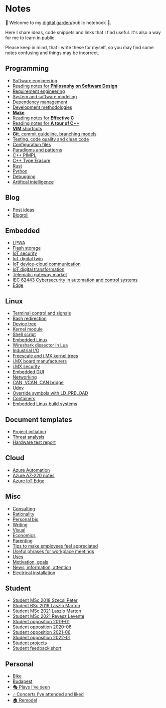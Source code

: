 Notes
=====

🌱 Welcome to my [digital garden](https://github.com/MaggieAppleton/digital-gardeners)/public notebook 🌱.

Here I share ideas, code snippets and links that I find useful. It's also a way for me to learn in public.

Please keep in mind, that I write these for myself, so you may find some
notes confusing and things may be incorrect.

Programming
-----------

- [Software engineering](./notes/sw-engineering.md)
- [Reading notes for **Philosophy on Software Design**](./notes/book-sw-design.md)
- [Requirement engineering](./notes/requirement.md)
- [System and software modeling](./notes/modeling.md)
- [Dependency management](./notes/dependency.md)
- [Development methodologies](./notes/methodologies.md)
- [**Make**](./notes/make.md)
- [Reading notes for **Effective C**](./notes/c-notes.md)
- [Reading notes for **A tour of C++**](./notes/cpp-notes.md)
- [**VIM** shortcuts](./notes/vim.md)
- [**Git**, commit guideline, branching models](./notes/git.md)
- [Testing, code quality and clean code](./notes/testing.md)
- [Configuration files](./notes/config.md)
- [Paradigms and patterns](./notes/paradigms.md)
- [C++ PIMPL](./notes/cpp-pimpl.md)
- [C++ Type Erasure](./notes/cpp-type-erasure.md)
- [Rust](./notes/rust.md)
- [Python](./notes/python.md)
- [Debugging](./notes/debugging.md)
- [Artifical intelligence](./notes/ai.md)

Blog
---

- [Post ideas](./notes/post-ideas.md)
- [Blogroll](./notes/blogroll.md)

Embedded
--------

- [LPWA](./notes/lpwa.md)
- [Flash storage](./notes/flash-storage.md)
- [IoT security](./notes/iot-security.md)
- [IoT digital twin](./notes/iot-digital-twin.md)
- [IoT device-cloud communication](./notes/iot-device-cloud.md)
- [IoT digital transformation](./notes/digital-transformation.md)
- [Telematic gateway market](./notes/telematic-gw.md)
- [IEC 62443 Cybersecurity in automation and control systems](./notes/iec-62443.md)
- [Edge](./notes/edge.md)

Linux
-----

- [Terminal control and signals](./notes/signals.md)
- [Bash redirection](./notes/linux-redirection.md)
- [Device tree](./notes/linux-bringup.md)
- [Kernel module](./notes/kernel-module.md)
- [Shell script](./notes/shell-script.md)
- [Embedded Linux](./notes/embedded-linux.md)
- [Wireshark dissector in Lua](./notes/lua.md)
- [Industrial I/O](./notes/linux-iio.md)
- [Freescale and i.MX kernel trees](./notes/linux-fsl-imx.md)
- [i.MX board manufacturers](./notes/linux-imx-boards.md)
- [i.MX security](./notes/linux-imx-security.md)
- [Embedded GUI](./notes/linux-embedded-gui.md)
- [Networking](./notes/linux-networking.md)
- [CAN, VCAN, CAN bridge](./notes/linux-can.md)
- [Udev](./notes/linux-udev.md)
- [Override symbols with LD_PRELOAD](./notes/linux-ldpreload.md)
- [Containers](./notes/linux-containers.md)
- [Embedded Linux build systems](./notes/linux-build.md)

Document templates
-----------------

- [Project initiation](./notes/doc-project-initiation.md)
- [Threat analysis](./notes/doc-threat-and-risk.md)
- [Hardware test report](./notes/doc-hardware-test.md)

Cloud
-----

- [Azure Automation](./notes/azure-automation.md)
- [Azure AZ-220 notes](./notes/azure-az-220-notes.md)
- [Azure IoT Edge](./notes/azure-iot-edge.md)

Misc
----

- [Consulting](./notes/consulting.md)
- [Rationality](./notes/rationality.md)
- [Personal bio](./notes/bio.md)
- [Writing](./notes/writing.md)
- [Visual](./notes/visual.md)
- [Economics](./notes/economics.md)
- [Parenting](./notes/parenting.md)
- [Tips to make employees feel appreciated](./notes/employee-appreciation.md)
- [Useful phrases for workplace meetings](./notes/meeting-phrases.md)
- [Uses](./notes/uses.md)
- [Motivation, goals](./notes/motivation.md)
- [News, information, attention](./notes/attention.md)
- [Electrical installation](./notes/electrician.md)

Student
-------

- [Student MSc 2018 Szecsi Peter](./notes/student-msc-2018-szecsi-peter.md)
- [Student BSc 2019 Laszlo Marton](./notes/student-bsc-2019-laszlo-marton.md)
- [Student MSc 2021 Laszlo Marton](./notes/student-msc-2021-laszlo-marton.md)
- [Student MSc 2021 Revesz Levente](./notes/student-msc-2021-revesz-levente.md)
- [Student opposition 2019-01](./notes/student-opposition-2019-01.md)
- [Student opposition 2020-06](./notes/student-opposition-2020-06.md)
- [Student opposition 2021-06](./notes/student-opposition-2021-06.md)
- [Student opposition 2022-01](./notes/student-opposition-2021-06.md)
- [Student projects](./notes/student-projects.md)
- [Student feedback short](./notes/student-feedback-short.md)

Personal
--

- [Bike](./notes/bike.md)
- [Budapest](./notes/budapest.md)
- [🎭 Plays I've seen](./notes/szinhaz.md)
- [🎶 Concerts I've attended and liked](./notes/concerts.md)
- [🏠 Remodel](./notes/remodel.md)



